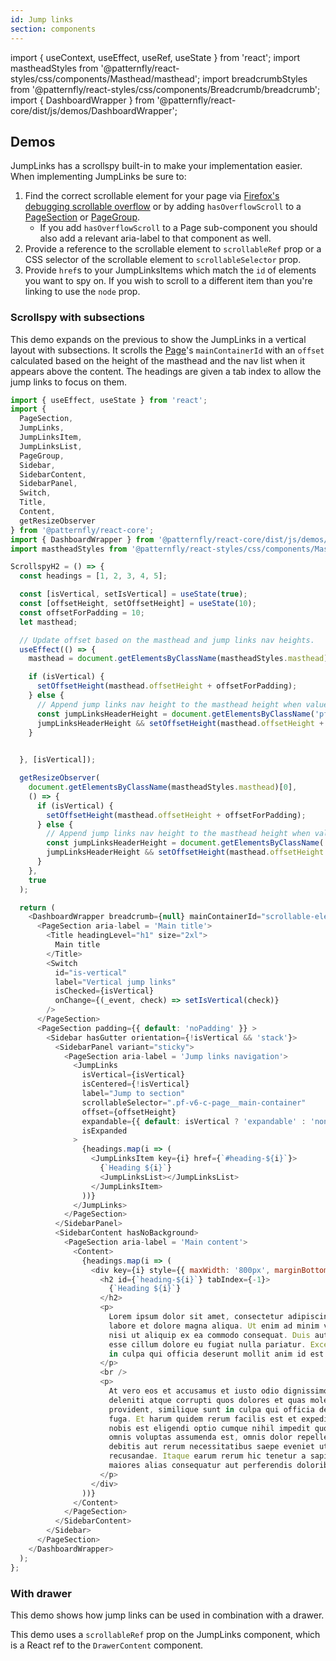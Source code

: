 ```yaml
---
id: Jump links
section: components
---
```


import { useContext, useEffect, useRef, useState } from 'react';
import mastheadStyles from '@patternfly/react-styles/css/components/Masthead/masthead';
import breadcrumbStyles from '@patternfly/react-styles/css/components/Breadcrumb/breadcrumb';
import { DashboardWrapper } from '@patternfly/react-core/dist/js/demos/DashboardWrapper';

## Demos

JumpLinks has a scrollspy built-in to make your implementation easier. When implementing JumpLinks be sure to:

1. Find the correct scrollable element for your page via [Firefox's debugging scrollable overflow](https://developer.mozilla.org/en-US/docs/Tools/Page_Inspector/How_to/Debug_Scrollable_Overflow) or by adding `hasOverflowScroll` to a [PageSection](/components/page#pagesection) or [PageGroup](/components/page#pagegroup).
   - If you add `hasOverflowScroll` to a Page sub-component you should also add a relevant aria-label to that component as well.
2. Provide a reference to the scrollable element to `scrollableRef` prop or a CSS selector of the scrollable element to `scrollableSelector` prop.
3. Provide `href`s to your JumpLinksItems which match the `id` of elements you want to spy on. If you wish to scroll to a different item than you're linking to use the `node` prop.

### Scrollspy with subsections

This demo expands on the previous to show the JumpLinks in a vertical layout with subsections. It scrolls the [Page](/components/page)'s `mainContainerId` with an `offset` calculated based on the height of the masthead and the nav list when it appears above the content. The headings are given a tab index to allow the jump links to focus on them.

```js isFullscreen
import { useEffect, useState } from 'react';
import {
  PageSection,
  JumpLinks,
  JumpLinksItem,
  JumpLinksList,
  PageGroup,
  Sidebar,
  SidebarContent,
  SidebarPanel,
  Switch,
  Title,
  Content,
  getResizeObserver
} from '@patternfly/react-core';
import { DashboardWrapper } from '@patternfly/react-core/dist/js/demos/DashboardWrapper';
import mastheadStyles from '@patternfly/react-styles/css/components/Masthead/masthead';

ScrollspyH2 = () => {
  const headings = [1, 2, 3, 4, 5];

  const [isVertical, setIsVertical] = useState(true);
  const [offsetHeight, setOffsetHeight] = useState(10);
  const offsetForPadding = 10;
  let masthead;

  // Update offset based on the masthead and jump links nav heights.
  useEffect(() => {
    masthead = document.getElementsByClassName(mastheadStyles.masthead)[0];

    if (isVertical) {
      setOffsetHeight(masthead.offsetHeight + offsetForPadding);
    } else {
      // Append jump links nav height to the masthead height when value exists.
      const jumpLinksHeaderHeight = document.getElementsByClassName('pf-m-sticky')[0].offsetHeight;
      jumpLinksHeaderHeight && setOffsetHeight(masthead.offsetHeight + jumpLinksHeaderHeight + offsetForPadding);
    }

    
  }, [isVertical]);

  getResizeObserver(
    document.getElementsByClassName(mastheadStyles.masthead)[0],
    () => {
      if (isVertical) {
        setOffsetHeight(masthead.offsetHeight + offsetForPadding);
      } else {
        // Append jump links nav height to the masthead height when value exists.
        const jumpLinksHeaderHeight = document.getElementsByClassName('pf-m-sticky')[0].offsetHeight;
        jumpLinksHeaderHeight && setOffsetHeight(masthead.offsetHeight + jumpLinksHeaderHeight + offsetForPadding);
      }
    },
    true
  );

  return (
    <DashboardWrapper breadcrumb={null} mainContainerId="scrollable-element">
      <PageSection aria-label = 'Main title'>
        <Title headingLevel="h1" size="2xl">
          Main title
        </Title>
        <Switch
          id="is-vertical"
          label="Vertical jump links"
          isChecked={isVertical}
          onChange={(_event, check) => setIsVertical(check)}
        />
      </PageSection>
      <PageSection padding={{ default: 'noPadding' }} >
        <Sidebar hasGutter orientation={!isVertical && 'stack'}>
          <SidebarPanel variant="sticky">
            <PageSection aria-label = 'Jump links navigation'>
              <JumpLinks
                isVertical={isVertical}
                isCentered={!isVertical}
                label="Jump to section"
                scrollableSelector=".pf-v6-c-page__main-container"
                offset={offsetHeight}
                expandable={{ default: isVertical ? 'expandable' : 'nonExpandable', md: 'nonExpandable' }}
                isExpanded
              >
                {headings.map(i => (
                  <JumpLinksItem key={i} href={`#heading-${i}`}>
                    {`Heading ${i}`}
                    <JumpLinksList></JumpLinksList>
                  </JumpLinksItem>
                ))}
              </JumpLinks>
            </PageSection>
          </SidebarPanel>
          <SidebarContent hasNoBackground>
            <PageSection aria-label = 'Main content'>
              <Content>
                {headings.map(i => (
                  <div key={i} style={{ maxWidth: '800px', marginBottom: '32px' }}>
                    <h2 id={`heading-${i}`} tabIndex={-1}>
                      {`Heading ${i}`}
                    </h2>
                    <p>
                      Lorem ipsum dolor sit amet, consectetur adipiscing elit, sed do eiusmod tempor incididunt ut
                      labore et dolore magna aliqua. Ut enim ad minim veniam, quis nostrud exercitation ullamco laboris
                      nisi ut aliquip ex ea commodo consequat. Duis aute irure dolor in reprehenderit in voluptate velit
                      esse cillum dolore eu fugiat nulla pariatur. Excepteur sint occaecat cupidatat non proident, sunt
                      in culpa qui officia deserunt mollit anim id est laborum.
                    </p>
                    <br />
                    <p>
                      At vero eos et accusamus et iusto odio dignissimos ducimus qui blanditiis praesentium voluptatum
                      deleniti atque corrupti quos dolores et quas molestias excepturi sint occaecati cupiditate non
                      provident, similique sunt in culpa qui officia deserunt mollitia animi, id est laborum et dolorum
                      fuga. Et harum quidem rerum facilis est et expedita distinctio. Nam libero tempore, cum soluta
                      nobis est eligendi optio cumque nihil impedit quo minus id quod maxime placeat facere possimus,
                      omnis voluptas assumenda est, omnis dolor repellendus. Temporibus autem quibusdam et aut officiis
                      debitis aut rerum necessitatibus saepe eveniet ut et voluptates repudiandae sint et molestiae non
                      recusandae. Itaque earum rerum hic tenetur a sapiente delectus, ut aut reiciendis voluptatibus
                      maiores alias consequatur aut perferendis doloribus asperiores repellat.
                    </p>
                  </div>
                ))}
              </Content>
            </PageSection>
          </SidebarContent>
        </Sidebar>
      </PageSection>
    </DashboardWrapper>
  );
};
```

### With drawer

This demo shows how jump links can be used in combination with a drawer.

This demo uses a `scrollableRef` prop on the JumpLinks component, which is a React ref to the `DrawerContent` component.

```js isFullscreen file="./examples/JumpLinks/JumpLinksWithDrawer.js"
```

